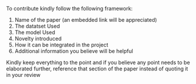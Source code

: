To contribute kindly follow the following framework:
1. Name of the paper (an embedded link will be appreciated)
2. The datatset Used 
3. The model Used 
4. Novelty introduced 
5. How it can be integrated in the project 
6. Additional information you believe will be helpful 

Kindly keep everything to the point and if you believe any point needs to be elaborated further, reference that section of the paper instead of quoting it in your review